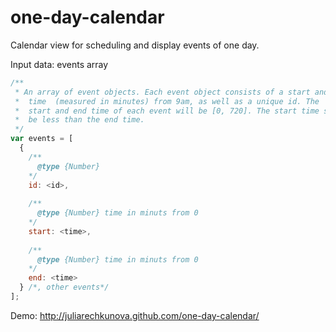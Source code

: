 one-day-calendar
================

Calendar view for scheduling and display events of one day.

Input data: events array
```javascript
/**
 * An array of event objects. Each event object consists of a start and end
 *  time  (measured in minutes) from 9am, as well as a unique id. The
 *	start and end time of each event will be [0, 720]. The start time should
 *	be less than the end time.
 */
var events = [
  {
    /**
      @type {Number}
    */
    id: <id>,
    
    /**
      @type {Number} time in minuts from 0
    */
    start: <time>,
    
    /**
      @type {Number} time in minuts from 0
    */
    end: <time>
  } /*, other events*/
];
```

Demo: http://juliarechkunova.github.com/one-day-calendar/
